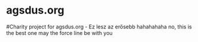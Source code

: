 # agsdus.org
#Charity project for agsdus.org - Ez lesz az erősebb hahahahaha
no, this is the best one
may the force line be with you